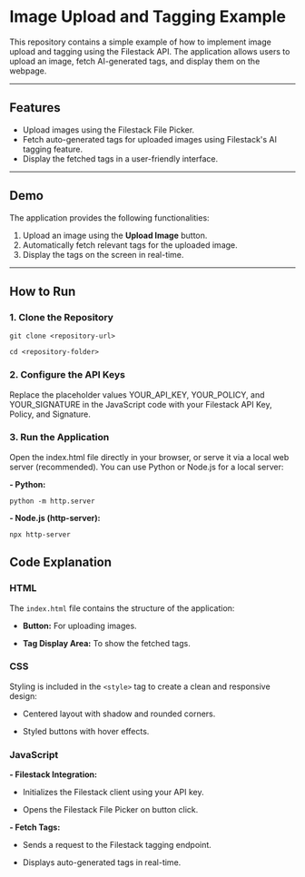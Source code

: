 # Image Upload and Tagging Example

This repository contains a simple example of how to implement image upload and tagging using the Filestack API. The application allows users to upload an image, fetch AI-generated tags, and display them on the webpage.

---

## **Features**
- Upload images using the Filestack File Picker.
- Fetch auto-generated tags for uploaded images using Filestack's AI tagging feature.
- Display the fetched tags in a user-friendly interface.

---

## **Demo**
The application provides the following functionalities:
1. Upload an image using the **Upload Image** button.
2. Automatically fetch relevant tags for the uploaded image.
3. Display the tags on the screen in real-time.

---

## **How to Run**

### **1. Clone the Repository**

`git clone <repository-url>`

`cd <repository-folder>`

### **2. Configure the API Keys**

Replace the placeholder values YOUR_API_KEY, YOUR_POLICY, and YOUR_SIGNATURE in the JavaScript code with your Filestack API Key, Policy, and Signature.

### **3. Run the Application**

Open the index.html file directly in your browser, or serve it via a local web server (recommended). You can use Python or Node.js for a local server:

**- Python:**

`python -m http.server`

**- Node.js (http-server):**

`npx http-server`

## **Code Explanation**

### **HTML**

The `index.html` file contains the structure of the application:

- **Button:** For uploading images.
  
- **Tag Display Area:** To show the fetched tags.

### **CSS**

Styling is included in the `<style>` tag to create a clean and responsive design:

- Centered layout with shadow and rounded corners.
  
- Styled buttons with hover effects.

### **JavaScript**

**- Filestack Integration:**

- Initializes the Filestack client using your API key.
  
- Opens the Filestack File Picker on button click.
  
**- Fetch Tags:**

- Sends a request to the Filestack tagging endpoint.
  
- Displays auto-generated tags in real-time.


